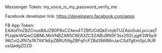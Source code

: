Messenger Token:
my_voice_is_my_password_verify_me

Facebook developer link:
https://developers.facebook.com/apps

FB App Token:
EAAidYoZBZCnusBAJZB0P8sCZAes4TZBfUOdQkEvtqbTUZAssSukLpccaqTPUqbkiWQwCQBMLMoVNBZARSC6E83ZCSZABlJRN5F3sx292LqgK3W5p996Cvi2JfN7a7A7XK1kEpZBRU59gZBFqFcFZBd3MiR6nJarCSd7gEm0pL9URusQadgZDZD